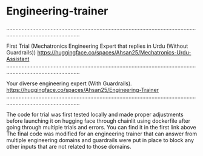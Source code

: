 # Engineering-trainer
............................................................................................................................................................................


First Trial (Mechatronics Engineering Expert that replies in Urdu (Without Guardrails))
https://huggingface.co/spaces/Ahsan25/Mechatronics-Urdu-Assistant
............................................................................................................................................................................

Your diverse engineering expert (With Guardrails).
https://huggingface.co/spaces/Ahsan25/Engineering-Trainer
............................................................................................................................................................................


The code for trial was first tested locally and made proper adjustments before launching it on hugging face through chainlit using dockerfile after going through multiple trials and errors. You can find it in the first link above
The final code was modified for an engineering trainer that can answer from multiple engineering domains and guardrails were put in place to block any other inputs that are not related to those domains.
